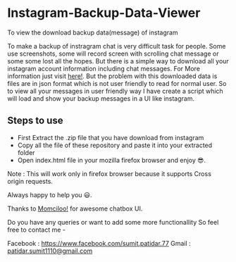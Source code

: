 # Instagram-Backup-Data-Viewer
To view the download backup data(message) of instagram

To make a backup of instragram chat is very difficult task for people. Some use screenshots, some will record screen with scrolling chat message or some some lost all the hopes. But there is a simple way to download all your instagram account information including chat messages. For More information just visit [here!](https://help.instagram.com/181231772500920). But the problem with this downloaded data is files are in json format which is not user friendly to read for normal user. So to view all your messages in user friendly way I have create a script which will load and show your backup messages in a UI like instagram. 

## Steps to use
* First Extract the .zip file that you have download from instagram
* Copy all the file of these repository and paste it into your extracted folder
* Open index.html file in your mozilla firefox browser and enjoy :sunglasses:.

Note : This will work only in firefox browser because it supports Cross origin requests.

Always happy to help you :smiley:.


Thanks to [Momciloo!](https://codepen.io/Momciloo) for awesome chatbox UI.

Do you have any queries or want to add some more functionallity So feel free to contact me -

Facebook : https://www.facebook.com/sumit.patidar.77 Gmail : patidar.sumit1110@gmail.com
